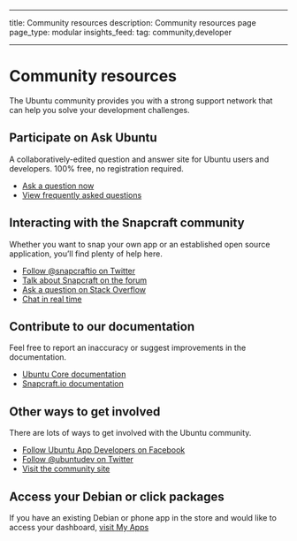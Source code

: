 ----
title: Community resources
description: Community resources page
page_type: modular
insights_feed:
    tag: community,developer
    
----

# Community resources

The Ubuntu community provides you with a strong support network that can help you solve your development challenges.

## Participate on Ask Ubuntu

A collaboratively-edited question and answer site for Ubuntu users and developers. 100% free, no registration required.

- [Ask a question now](http://www.askubuntu.com/questions/ask?tags=application-development)
- [View frequently asked questions](http://www.askubuntu.com/questions/tagged/application-development?sort=frequent)


## Interacting with the Snapcraft community

Whether you want to snap your own app or an established open source application, you’ll find plenty of help here.

- [Follow @snapcraftio on Twitter](https://twitter.com/snapcraftio)
- [Talk about Snapcraft on the forum](https://forum.snapcraft.io/)
- [Ask a question on Stack Overflow](http://stackoverflow.com/questions/tagged/snapcraft)
- [Chat in real time](https://rocket.ubuntu.com/channel/snapcraft?)

## Contribute to our documentation

Feel free to report an inaccuracy or suggest improvements in the documentation.

- [Ubuntu Core documentation](https://github.com/CanonicalLtd/ubuntu-core-docs)
- [Snapcraft.io documentation](https://github.com/CanonicalLtd/snappy-docs)

## Other ways to get involved

There are lots of ways to get involved with the Ubuntu community. 

- [Follow Ubuntu App Developers on Facebook](https://www.facebook.com/ubuntuappdev)
- [Follow @ubuntudev on Twitter](https://twitter.com/ubuntudev?lang=en)
- [Visit the community site](http://community.ubuntu.com/)

## Access your Debian or click packages

If you have an existing Debian or phone app in the store and would like to access your dashboard, [visit My Apps](https://myapps.developer.ubuntu.com)
